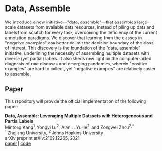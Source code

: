 # Data, Assemble

We introduce a new initiative—"data, assemble"—that assembles large-scale datasets from available data resources, instead of piling up data and labels from scratch for every task, overcoming the deficiency of the current annotation paradigms. We discover that learning from the classes in "negative examples" can better delimit the decision boundary of the class of interest. This discovery is the foundation of the "data, assemble" initiative, underlining the necessity of assembling multiple datasets with diverse (yet partial) labels. It also sheds new light on the computer-aided diagnosis of rare diseases and emerging pandemics, wherein "positive examples" are hard to collect, yet "negative examples" are relatively easier to assemble.

## Paper
This repository will provide the official implementation of the following paper:

<b>Data, Assemble: Leveraging Multiple Datasets with Heterogeneous and Partial Labels</b> <br/>
[Mintong Kang](https://scholar.google.com/citations?hl=en&user=f-gKMy0AAAAJ)<sup>1</sup>, [Yongyi Lu](https://scholar.google.com/citations?user=rIJ99V4AAAAJ&hl=en)<sup>2</sup>, [Alan L. Yuille](https://www.cs.jhu.edu/~ayuille/)<sup>2</sup>, and [Zongwei Zhou](https://www.zongweiz.com/)<sup>2,*</sup> <br/>
<sup>1 </sup>Zhejiang University,   <sup>2 </sup>Johns Hopkins University <br/>
arXiv preprint arXiv:2109.12265, 2021 <br/>
[paper](https://arxiv.org/pdf/2109.12265.pdf) | [code](https://github.com/MrGiovanni/DataAssemble)
